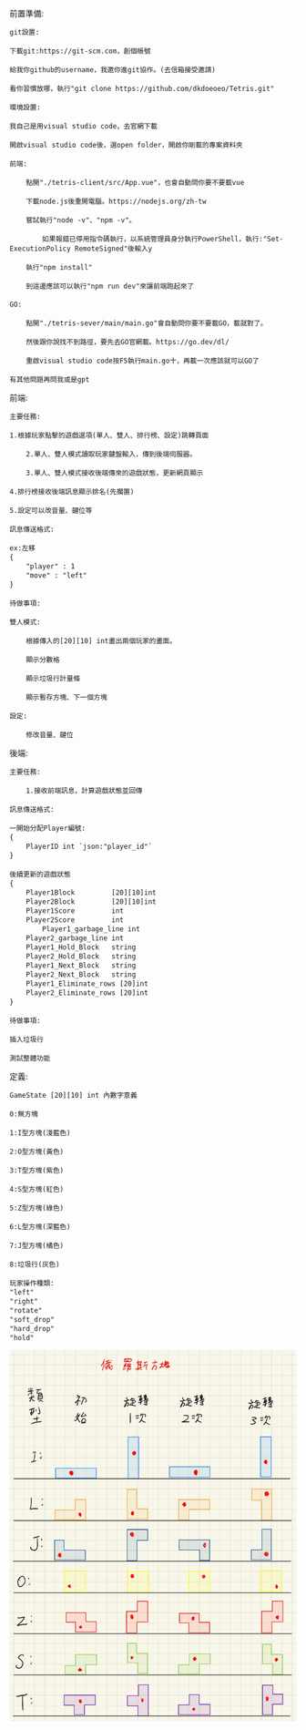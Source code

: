前置準備:

    git設置:
        
	下載git:https://git-scm.com，創個帳號

	給我你github的username，我邀你進git協作。(去信箱接受邀請)

	看你習慣放哪，執行"git clone https://github.com/dkdoeoeo/Tetris.git"
    
    環境設置:

	我自己是用visual studio code，去官網下載

	開啟visual studio code後，選open folder，開啟你剛載的專案資料夾

	前端:

	    點開"./tetris-client/src/App.vue"，也會自動問你要不要載vue

	    下載node.js後重開電腦。https://nodejs.org/zh-tw

	    嘗試執行"node -v"、"npm -v"。
	    
    	    如果報錯已停用指令碼執行，以系統管理員身分執行PowerShell，執行:"Set-ExecutionPolicy RemoteSigned"後輸入y

	    執行"npm install"

	    到這邊應該可以執行"npm run dev"來讓前端跑起來了
	
	GO:

   	    點開"./tetris-sever/main/main.go"會自動問你要不要載GO，載就對了。
	
	    然後跟你說找不到路徑，要先去GO官網載。https://go.dev/dl/

	    重啟visual studio code按F5執行main.go十，再載一次應該就可以GO了

	有其他問題再問我或是gpt


前端:

    主要任務:

	1.根據玩家點擊的遊戲選項(單人、雙人、排行榜、設定)跳轉頁面
    
        2.單人、雙人模式讀取玩家鍵盤輸入，傳到後端伺服器。

        3.單人、雙人模式接收後端傳來的遊戲狀態，更新網頁顯示

	4.排行榜接收後端訊息顯示排名(先擱置)

	5.設定可以改音量、鍵位等

    訊息傳送格式:

	ex:左移
 	{
	    "player" : 1
	    "move" : "left"
	}

    待做事項:
	
	雙人模式:

		根據傳入的[20][10] int畫出兩個玩家的畫面。
	
		顯示分數格

		顯示垃圾行計量條

		顯示暫存方塊、下一個方塊
	
	設定:

		修改音量、鍵位
後端:

    主要任務:
    
        1.接收前端訊息，計算遊戲狀態並回傳

    訊息傳送格式:

	一開始分配Player編號:
	{
	    PlayerID int `json:"player_id"`
	}
	
	後續更新的遊戲狀態
	{
	    Player1Block         [20][10]int
	    Player2Block         [20][10]int
	    Player1Score         int
	    Player2Score         int
    	    Player1_garbage_line int
	    Player2_garbage_line int
	    Player1_Hold_Block   string
	    Player2_Hold_Block   string
	    Player1_Next_Block   string
	    Player2_Next_Block   string
	    Player1_Eliminate_rows [20]int
	    Player2_Eliminate_rows [20]int
	}

    待做事項:
	
	插入垃圾行

	測試整體功能
	
定義:

    GameState [20][10] int 內數字意義

    0:無方塊

    1:I型方塊(淺藍色)

    2:O型方塊(黃色)

    3:T型方塊(紫色)

    4:S型方塊(紅色)

    5:Z型方塊(綠色)

    6:L型方塊(深藍色)

    7:J型方塊(橘色)

    8:垃圾行(灰色)

    玩家操作種類:
	"left"
	"right"
	"rotate"
	"soft_drop"
	"hard_drop"
	"hold"
![方塊示意圖](block_definition.jpg)

